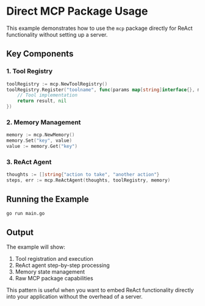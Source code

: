 # Direct MCP Package Usage

This example demonstrates how to use the `mcp` package directly for ReAct functionality without setting up a server.

## Key Components

### 1. Tool Registry
```go
toolRegistry := mcp.NewToolRegistry()
toolRegistry.Register("toolname", func(params map[string]interface{}, memory *mcp.Memory) (interface{}, error) {
    // Tool implementation
    return result, nil
})
```

### 2. Memory Management
```go
memory := mcp.NewMemory()
memory.Set("key", value)
value := memory.Get("key")
```

### 3. ReAct Agent
```go
thoughts := []string{"action to take", "another action"}
steps, err := mcp.ReActAgent(thoughts, toolRegistry, memory)
```

## Running the Example

```bash
go run main.go
```

## Output

The example will show:
1. Tool registration and execution
2. ReAct agent step-by-step processing
3. Memory state management
4. Raw MCP package capabilities

This pattern is useful when you want to embed ReAct functionality directly into your application without the overhead of a server.
